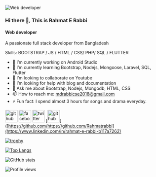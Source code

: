 ![Web developer](https://scontent.fdac27-2.fna.fbcdn.net/v/t1.6435-9/120777485_2703986849888965_5913294771415845353_n.jpg?stp=dst-jpg_p480x480&_nc_cat=105&ccb=1-7&_nc_sid=19026a&_nc_eui2=AeFmKRrYeCuj2w_Z8pDZEZfSSeifd-GC9jNJ6J934YL2M7aIQv-LgMWLx2Cyuj5S94UfjJaVnkoEByIoZ1eVBd6z&_nc_ohc=X7TFisCE8tIAX_FW4fU&_nc_ht=scontent.fdac27-2.fna&oh=00_AfC5YEIx5wcknVqCIWRR9dFdehF8giAwBVJtT_hRlG43RQ&oe=63987F2F)

### Hi there 👋, This is Rahmat E Rabbi
#### Web developer


A passionate full stack developer from Bangladesh


Skills: BOOTSTRAP / JS / HTML / CSS/ PHP/ SQL / FLUTTER

- 🔭 I’m currently working on Android Studio 
- 🌱 I’m currently learning Bootstrap, Nodejs, Mongoose, Laravel, SQL, Flutter 
- 👯 I’m looking to collaborate on Youtube 
- 🤔 I’m looking for help with blog and documentation 
- 💬 Ask me about Bootstrap, Nodejs, Mongodb, HTML, CSS 
- 📫 How to reach me: mdrabbicse2018@gmail.com 
- ⚡ Fun fact: I spend almost 3 hours for songs and drama everyday. 


[<img src='https://cdn.jsdelivr.net/npm/simple-icons@3.0.1/icons/github.svg' alt='github' height='40'>](https://github.com/https://github.com/Rahmatrabbi)  [<img src='https://cdn.jsdelivr.net/npm/simple-icons@3.0.1/icons/facebook.svg' alt='facebook' height='40'>](https://www.facebook.com/https://www.facebook.com/drj.antu/)  [<img src='https://cdn.jsdelivr.net/npm/simple-icons@3.0.1/icons/twitter.svg' alt='twitter' height='40'>](https://twitter.com/https://twitter.com/MDRER51)  [<img src='https://cdn.jsdelivr.net/npm/simple-icons@3.0.1/icons/github.svg' alt='github' height='40'>]([https://github.com/https://github.com/Rahmatrabbi](https://www.linkedin.com/in/rahmat-e-rabbi-b117a7262)

[![trophy](https://github-profile-trophy.vercel.app/?username=https://github.com/Rahmatrabbi)](https://github.com/ryo-ma/github-profile-trophy)

[![Top Langs](https://github-readme-stats.vercel.app/api/top-langs/?username=https://github.com/Rahmatrabbi)](https://github.com/anuraghazra/github-readme-stats)

![GitHub stats](https://github-readme-stats.vercel.app/api?username=https://github.com/Rahmatrabbi&show_icons=true)  

![Profile views](https://gpvc.arturio.dev/https://github.com/Rahmatrabbi)  
